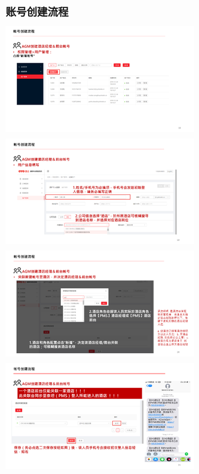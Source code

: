# 账号创建流程

![](../../../.gitbook/assets/image%20%28159%29.png)

  


![](../../../.gitbook/assets/image%20%28231%29.png)

  


![](../../../.gitbook/assets/image%20%28177%29.png)

  


![](../../../.gitbook/assets/image%20%28242%29.png)

  


  


